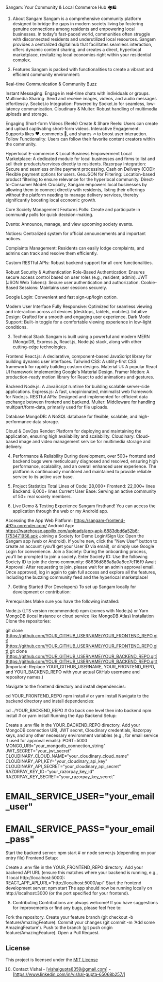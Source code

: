 Sangam: Your Community & Local Commerce Hub 🏘️🛍️

1. About Sangam
Sangam is a comprehensive community platform designed to bridge the gaps in modern society living by fostering genuine connections among residents and empowering local businesses. In today's fast-paced world, communities often struggle with disconnected residents and underutilized local resources. Sangam provides a centralized digital hub that facilitates seamless interaction, offers dynamic content sharing, and creates a direct, hyperlocal marketplace, revitalizing local economies right within your residential complex.

2. Features
Sangam is packed with functionalities to create a vibrant and efficient community environment:

Real-time Communication & Community Buzz

Instant Messaging: Engage in real-time chats with individuals or groups.
Multimedia Sharing: Send and receive images, videos, and audio messages effortlessly.
Socket.io Integration: Powered by Socket.io for seamless, low-latency communication.
Cloudinary & Multer: Robust handling of multimedia uploads and storage.

Engaging Short-form Videos (Reels)
Create & Share Reels: Users can create and upload captivating short-form videos.
Interactive Engagement: Supports likes ❤️, comments 💬, and shares ↗️ to boost user interaction.
Follow Functionality: Users can follow their favorite content creators within the community.

Hyperlocal E-commerce & Local Business Empowerment
Local Marketplace: A dedicated module for local businesses and firms to list and sell their products/services directly to residents.
Razorpay Integration: Secure and seamless online payment processing.
Cash on Delivery (COD): Flexible payment options for users.
GeoJSON for Filtering: Location-based product filtering to ensure relevance for the hyperlocal community.
Direct-to-Consumer Model: Crucially, Sangam empowers local businesses by allowing them to connect directly with residents, listing their offerings without the platform needing to manage delivery services, thereby significantly boosting local economic growth.

Core Society Management Features
Polls: Create and participate in community polls for quick decision-making.

Events: Announce, manage, and view upcoming society events.

Notices: Centralized system for official announcements and important notices.

Complaints Management: Residents can easily lodge complaints, and admins can track and resolve them efficiently.

Custom RESTful APIs: Robust backend support for all core functionalities.

Robust Security & Authentication
Role-Based Authentication: Ensures secure access control based on user roles (e.g., resident, admin).
JWT (JSON Web Tokens): Secure user authentication and authorization.
Cookie-Based Sessions: Maintains user sessions securely.

Google Login: Convenient and fast sign-up/login option.

Modern User Interface
Fully Responsive: Optimized for seamless viewing and interaction across all devices (desktops, tablets, mobiles).
Intuitive Design: Crafted for a smooth and engaging user experience.
Dark Mode Support: Built-in toggle for a comfortable viewing experience in low-light conditions.

3. Technical Stack
Sangam is built using a powerful and modern MERN (MongoDB, Express.js, React.js, Node.js) stack, along with other cutting-edge technologies.

Frontend
React.js: A declarative, component-based JavaScript library for building dynamic user interfaces.
Tailwind CSS: A utility-first CSS framework for rapidly building custom designs.
Material UI: A popular React UI framework implementing Google's Material Design.
Framer Motion: A production-ready motion library for React to add animations and gestures.

Backend
Node.js: A JavaScript runtime for building scalable server-side applications.
Express.js: A fast, unopinionated, minimalist web framework for Node.js.
RESTful APIs: Designed and implemented for efficient data exchange between frontend and backend.
Multer: Middleware for handling multipart/form-data, primarily used for file uploads.

Database
MongoDB: A NoSQL database for flexible, scalable, and high-performance data storage.

Cloud & DevOps
Render: Platform for deploying and maintaining the application, ensuring high availability and scalability.
Cloudinary: Cloud-based image and video management service for multimedia storage and delivery.

4. Performance & Reliability
During development, over 500+ frontend and backend bugs were meticulously diagnosed and resolved, ensuring high performance, scalability, and an overall enhanced user experience. The platform is continuously monitored and maintained to provide reliable service to its active user base.

5. Project Statistics
Total Lines of Code: 28,000+
Frontend: 22,000+ lines
Backend: 6,000+ lines
Current User Base: Serving an active community of 50+ real society members.

7. Live Demo & Testing
Experience Sangam firsthand! You can access the application through the web or my Android app.

Accessing the App
Web Platform: https://sangam-frontend-492o.onrender.com/
Android App: https://warehouse.appilix.com/uploads/app-apk-6883dbd6a52b6-1753471958.apk
Joining a Society for Demo
Login/Sign Up: Open the Sangam app (web or Android). If you're new, click the "New User" button to create an account (you'll get your User ID via email), or simply use Google Login for convenience.
Join a Society: During the onboarding process, you'll be prompted to join a society.
Enter Society ID: Use the following Society ID to join the demo community: 68636d886a8a0a8ec7c116f9
Await Approval: After requesting to join, please wait for an admin approval email. Once approved, log in again to gain full access and explore all the features, including the buzzing community feed and the hyperlocal marketplace!

7. Getting Started (For Developers)
To set up Sangam locally for development or contribution:

Prerequisites
Make sure you have the following installed:

Node.js (LTS version recommended)
npm (comes with Node.js) or Yarn
MongoDB (local instance or cloud service like MongoDB Atlas)
Installation
Clone the repositories:

git clone [https://github.com/YOUR_GITHUB_USERNAME/YOUR_FRONTEND_REPO.git](https://github.com/YOUR_GITHUB_USERNAME/YOUR_FRONTEND_REPO.git)
git clone [https://github.com/YOUR_GITHUB_USERNAME/YOUR_BACKEND_REPO.git](https://github.com/YOUR_GITHUB_USERNAME/YOUR_BACKEND_REPO.git)
(Important: Replace YOUR_GITHUB_USERNAME, YOUR_FRONTEND_REPO, and YOUR_BACKEND_REPO with your actual GitHub username and repository names.)

Navigate to the frontend directory and install dependencies:

cd YOUR_FRONTEND_REPO
npm install # or yarn install
Navigate to the backend directory and install dependencies:

cd ../YOUR_BACKEND_REPO # Go back one level then into backend
npm install # or yarn install
Running the App
Backend Setup:

Create a .env file in the YOUR_BACKEND_REPO directory.
Add your MongoDB connection URI, JWT secret, Cloudinary credentials, Razorpay keys, and any other necessary environment variables (e.g., for email service if used for approval emails):
PORT=5000
MONGO_URI="your_mongodb_connection_string"
JWT_SECRET="your_jwt_secret"
CLOUDINARY_CLOUD_NAME="your_cloudinary_cloud_name"
CLOUDINARY_API_KEY="your_cloudinary_api_key"
CLOUDINARY_API_SECRET="your_cloudinary_api_secret"
RAZORPAY_KEY_ID="your_razorpay_key_id"
RAZORPAY_KEY_SECRET="your_razorpay_key_secret"
# EMAIL_SERVICE_USER="your_email_user"
# EMAIL_SERVICE_PASS="your_email_pass"

Start the backend server:
npm start # or node server.js (depending on your entry file)
Frontend Setup:

Create a .env file in the YOUR_FRONTEND_REPO directory.
Add your backend API URL (ensure this matches where your backend is running, e.g., if local http://localhost:5000):
REACT_APP_API_URL="http://localhost:5000/api"
Start the frontend development server:
npm start
The app should now be running locally on http://localhost:3000 (or the port specified for your frontend).

8. Contributing
Contributions are always welcome! If you have suggestions for improvements or find any bugs, please feel free to:

Fork the repository.
Create your feature branch (git checkout -b feature/AmazingFeature).
Commit your changes (git commit -m 'Add some AmazingFeature').
Push to the branch (git push origin feature/AmazingFeature).
Open a Pull Request.

## License 
This project is licensed under the [MIT License](LICENSE) 

10. Contact
Vishal - [vishalgupta8359@gmail.com] - [https://www.linkedin.com/in/vishal-gupta-65068b257/]
